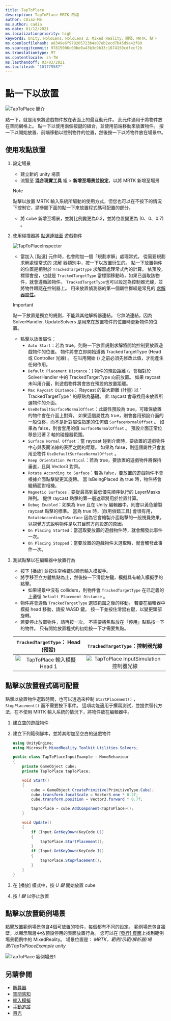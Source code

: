 ```yaml
---
title: TapToPlace
description: TapToPlace MRTK 的檔
author: CDiaz-MS
ms.author: cadia
ms.date: 01/12/2021
ms.localizationpriority: high
keywords: Unity、HoloLens、HoloLens 2、Mixed Reality、開發、MRTK、點下
ms.openlocfilehash: a8349e6f970205723b4a07eb2ecd7b45d9a42f80
ms.sourcegitcommit: 97815006c09be0a43b3d9b33c1674150cdfecf2b
ms.translationtype: MT
ms.contentlocale: zh-TW
ms.lasthandoff: 03/03/2021
ms.locfileid: "101779587"
---
```

# <a name="tap-to-place"></a>點一下以放置

![TapToPlace 簡介](../../images/solver/tap-to-place/TapToPlaceIntroGif.gif)

點一下，就是用來將遊戲物件放在表面上的最互動元件。 此元件適用于將物件放在空間網格上。 點一下以使用兩個按鍵的組合，並使用前端移動來放置物件。 按一下以開始放置、前端移動以控制物件的位置，然後按一下以將物件放在場景中。

## <a name="using-tap-to-place"></a>使用攻點放置

1. 設定場景
    - 建立新的 unity 場景
    - 流覽至 **混合現實工具** 組  >  **新增至場景並設定**，以將 MRTK 新增至場景
    > [!NOTE]
    > 點擊以放置 MRTK 輸入系統所驅動的使用方式，但您也可以在不按下的情況下控制它，請參閱下面的點一下來放置程式碼可配置的部分。
    - 將 cube 新增至場景，並將比例變更為0.2，並將位置變更為 (0、0、0.7) 。
1. 使用碰撞器將 [點選連結至](xref:Microsoft.MixedReality.Toolkit.Utilities.Solvers.TapToPlace) 遊戲物件

    ![TapToPlaceInspector](../../images/solver/tap-to-place/TapToPlaceInspector2.png)

    - 當加入 [點選] 元件時，也會附加一個「規劃求解」處理常式。 從需要規劃求解處理常式的 [求解](Solver.md) 器類別中，按一下以放置衍生的。 點一下放置物件的位置是相對於 `TrackedTargetType` 求解器處理常式內的計算。 依預設，標頭會是，也就是 `TrackedTargetType` 當標頭移動時，如果已選取該物件，就會遵循該物件。  `TrackedTargetType`也可以設定為控制器光線，並將物件跟隨在控制器上。 用來放置偵測器的第一個屬性群組是常見的 [求解器屬性](Solver.md#common-solver-properties)。  
    > [!IMPORTANT]
    > 點一下放置是獨立的規劃，不能與其他解析器連結。 它無法連結，因為 SolverHandler. UpdateSolvers 是用來在放置物件的位置時更新物件的位置。
    - 點擊以放置屬性：
        - `Auto Start`：若為 true，則點一下放置規劃求解將開始控制要放置遊戲物件的位置。 物件將會立即開始遵循 TrackedTargetType (Head 或 Controller 光線) 。 在叫用開始 () 之前必須先修改此值，才能產生任何作用。
        - `Default Placement Distance`：) 物件的預設距離 (，會相對於 SolverHandler 中的 TrackedTargetType 向前放置。 如果 raycast 未叫用介面，則遊戲物件將會放在預設的放置距離。
        - `Max Raycast Distance`： Raycast 的最大距離 (計量) 以 ' TrackedTargetType ' 的原點為基礎。 此 raycast 會尋找用來放置所選物件的介面。
        - `UseDefaultSurfaceNormalOffset`：此屬性預設為 true，可確保放置的物件會在介面上對齊。 如果這個屬性為 true，則會套用預設介面的一般位移，而不是針對屬性指定的任何值 `SurfaceNormalOffset` 。 如果為 false，則會套用的值 `SurfaceNormalOffset` 。 預設介面正常位移是沿著 Z 軸的碰撞器範圍。
        - `Surface Normal Offset`：當 raycast 碰到介面時，要放置的遊戲物件中心與表面法線的表面之間的距離。 如果為 false，則這個屬性只會套用至物件 `UseDefaultSurfaceNormalOffset` 。
        - `Keep Orientation Vertical`：若為 true，要放置的遊戲物件將保持垂直，且與 Vector3 對齊。
        - `Rotate According to Surface`：若為 false，要放置的遊戲物件不會根據介面點擊變更其旋轉。  當 IsBeingPlaced 為 true 時，物件將會繼續面對相機。
        - `Magnetic Surfaces`：要從最高到最低優先順序執行的 LayerMasks 陣列。 提供 raycast 點擊的第一層遮罩將用於位置計算。
        - `Debug Enabled`：如果為 true 且在 Unity 編輯器中，則會以黃色繪製 raycast 點擊的標準。 當為 true 時，[啟用偵錯工具] 會很有用， `RotateAccordingToSurface` 因為它會繪製介面點擊的一般視覺效果，以視覺方式說明物件是以其目前方向設定的原因。
        - `On Placing Started`：當選取要放置的遊戲物件時，就會觸發此事件一次。
        - `On Placing Stopped`：當要放置的遊戲物件未選取時，就會觸發此事件一次。

1. 測試點擊以在編輯器中放置行為
    - 按下 [播放] 並按住空格鍵以顯示輸入模擬手。
    - 將手移至立方體焦點為止，然後按一下滑鼠左鍵，模擬具有輸入模擬手的點擊。
        - 如果場景中沒有 colliders，則物件會 `TrackedTargetType` 在已定義的上遵循 `Default Placement Distance` 。
    - 物件將會遵循 `TrackedTargetType` 選取範圍之後的移動。 若要在編輯器中模擬 head 移動，請按 WASD 鍵。 按一下並按住滑鼠右鍵，以變更頭部旋轉。
    - 若要停止放置物件，請再按一次。  不需要將焦點放在「停用」點點按一下的物件。 只有開始放置程式的初始按一下才需要焦點。

    `TrackedTargetType`： Head (預設)  |  `TrackedTargetType`：控制器光線
    :-------------------------:|:-------------------------:
    ![TapToPlace 輸入模擬 Head 1](../../images/solver/tap-to-place/TapToPlaceInputSimulationHead.gif)  |  ![TapToPlace InputSimulation 控制器光線](../../images/solver/tap-to-place/TapToPlaceInputSimulationControllerRay.gif)

## <a name="tap-to-place-code-configurability"></a>點擊以放置程式碼可配置

點擊以放置物件選取時間，也可以透過來控制 `StartPlacement()` ， `StopPlacement()` 而不需要按下事件。 這項功能適用于撰寫測試，並提供替代方法，在不使用 MRTK 輸入系統的情況下，將物件放在編輯器中。

1. 建立空的遊戲物件
1. 建立下列範例腳本，並將其附加至空白的遊戲物件

    ```c#
    using UnityEngine;
    using Microsoft.MixedReality.Toolkit.Utilities.Solvers;

    public class TapToPlaceInputExample : MonoBehaviour
    {
        private GameObject cube;
        private TapToPlace tapToPlace;

        void Start()
        {
            cube = GameObject.CreatePrimitive(PrimitiveType.Cube);
            cube.transform.localScale = Vector3.one * 0.2f;
            cube.transform.position = Vector3.forward * 0.7f;

            tapToPlace = cube.AddComponent<TapToPlace>();
        }

        void Update()
        {
            if (Input.GetKeyDown(KeyCode.U))
            {
                tapToPlace.StartPlacement();
            }
            if (Input.GetKeyDown(KeyCode.I))
            {
                tapToPlace.StopPlacement();
            }
        }
    }
    ```

1. 在 [播放] 模式中，按 *U 鍵* 開始放置 cube
1. 按 *I 鍵* 以停止放置

## <a name="tap-to-place-example-scene"></a>點擊以放置範例場景

點擊放置範例場景包含4個可放置的物件，每個都有不同的設定。 範例場景包含牆壁，以顯示階層中依預設停用的表面放置行為。 您可以在 [ [發行] 頁面](https://github.com/Microsoft/MixedRealityToolkit-Unity/releases)上找到範例場景範例中的 MixedReality。 場景位置是： *MRTK。範例/示範/解析器/場景/TapToPlaceExample unity*

![TapToPlace 範例場景1](../../images/solver/tap-to-place/TapToPlaceExampleScene.gif)

## <a name="see-also"></a>另請參閱

- [解算器](Solver.md)
- [空間感知](../../spatial-awareness/SpatialAwarenessGettingStarted.md)
- [輸入模擬](../../input-simulation/InputSimulationService.md)
- [手動追蹤](../../input/HandTracking.md)
- [目光](../../input/Gaze.md)

